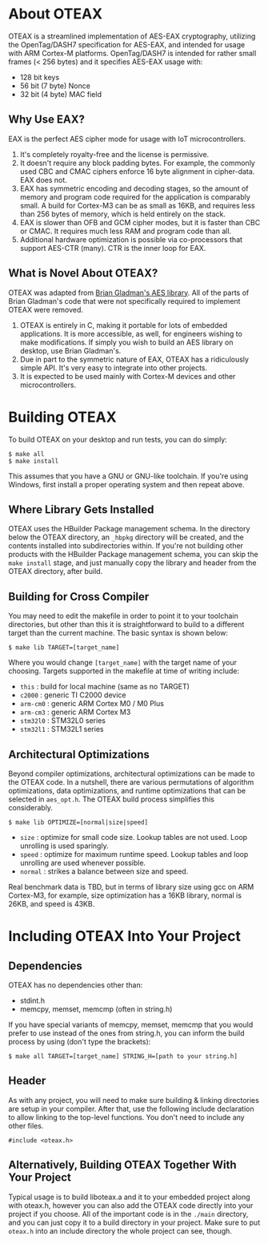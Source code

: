# About OTEAX

OTEAX is a streamlined implementation of AES-EAX cryptography, utilizing the OpenTag/DASH7 specification for AES-EAX, and intended for usage with ARM Cortex-M platforms.  OpenTag/DASH7 is intended for rather small frames (< 256 bytes) and it specifies AES-EAX usage with:

* 128 bit keys
* 56 bit (7 byte) Nonce
* 32 bit (4 byte) MAC field

## Why Use EAX?
EAX is the perfect AES cipher mode for usage with IoT microcontrollers.

1. It's completely royalty-free and the license is permissive.
2. It doesn't require any block padding bytes.  For example, the commonly used CBC and CMAC ciphers enforce 16 byte alignment in cipher-data.  EAX does not.
3. EAX has symmetric encoding and decoding stages, so the amount of memory and program code required for the application is comparably small.  A build for Cortex-M3 can be as small as 16KB, and requires less than 256 bytes of memory, which is held entirely on the stack.
4. EAX is slower than OFB and GCM cipher modes, but it is faster than CBC or CMAC.  It requires much less RAM and program code than all.
5. Additional hardware optimization is possible via co-processors that support AES-CTR (many).  CTR is the inner loop for EAX.

## What is Novel About OTEAX?

OTEAX was adapted from [Brian Gladman's AES library](https://github.com/BrianGladman/aes). All of the parts of Brian Gladman's code that were not specifically required to implement OTEAX were removed.

1. OTEAX is entirely in C, making it portable for lots of embedded applications.  It is more accessible, as well, for engineers wishing to make modifications.  If simply you wish to build an AES library on desktop, use Brian Gladman's. 
2. Due in part to the symmetric nature of EAX, OTEAX has a ridiculously simple API.  It's very easy to integrate into other projects.
3. It is expected to be used mainly with Cortex-M devices and other microcontrollers.  


# Building OTEAX

To build OTEAX on your desktop and run tests, you can do simply:

```
$ make all
$ make install
```

This assumes that you have a GNU or GNU-like toolchain.  If you're using Windows, first install a proper operating system and then repeat above.

## Where Library Gets Installed

OTEAX uses the HBuilder Package management schema.  In the directory below the OTEAX directory, an `_hbpkg` directory will be created, and the contents installed into subdirectories within.  If you're not building other products with the HBuilder Package management schema, you can skip the `make install` stage, and just manually copy the library and header from the OTEAX directory, after build.

## Building for Cross Compiler

You may need to edit the makefile in order to point it to your toolchain directories, but other than this it is straightforward to build to a different target than the current machine.  The basic syntax is shown below:

```
$ make lib TARGET=[target_name]
```

Where you would change `[target_name]` with the target name of your choosing.  Targets supported in the makefile at time of writing include:

* `this` : build for local machine (same as no TARGET)
* `c2000` : generic TI C2000 device
* `arm-cm0` : generic ARM Cortex M0 / M0 Plus
* `arm-cm3` : generic ARM Cortex M3
* `stm32l0` : STM32L0 series
* `stm32l1` : STM32L1 series

## Architectural Optimizations

Beyond compiler optimizations, architectural optimizations can be made to the OTEAX code.  In a nutshell, there are various permutations of algorithm optimizations, data optimizations, and runtime optimizations that can be selected in `aes_opt.h`. The OTEAX build process simplifies this considerably.

```
$ make lib OPTIMIZE=[normal|size|speed]
```

* `size` : optimize for small code size. Lookup tables are not used.  Loop unrolling is used sparingly.
* `speed` : optimize for maximum runtime speed. Lookup tables and loop unrolling are used whenever possible. 
* `normal` : strikes a balance between size and speed.

Real benchmark data is TBD, but in terms of library size using gcc on ARM Cortex-M3, for example, size optimization has a 16KB library, normal is 26KB, and speed is 43KB.

# Including OTEAX Into Your Project

## Dependencies

OTEAX has no dependencies other than:

* stdint.h
* memcpy, memset, memcmp (often in string.h)

If you have special variants of memcpy, memset, memcmp that you would prefer to use instead of the ones from string.h, you can inform the build process by using (don't type the brackets):

```
$ make all TARGET=[target_name] STRING_H=[path to your string.h]
```

## Header

As with any project, you will need to make sure building & linking directories are setup in your compiler.  After that, use the following include declaration to allow linking to the top-level functions.  You don't need to include any other files.

```
#include <oteax.h>
```

## Alternatively, Building OTEAX Together With Your Project

Typical usage is to build liboteax.a and it to your embedded project along with oteax.h, however you can also add the OTEAX code directly into your project if you choose.  All of the important code is in the `./main` directory, and you can just copy it to a build directory in your project.  Make sure to put `oteax.h` into an include directory the whole project can see, though.





